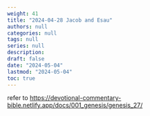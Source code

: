 ```yaml
---
weight: 41
title: "2024-04-28 Jacob and Esau"
authors: null
categories: null
tags: null
series: null
description: 
draft: false
date: "2024-05-04"
lastmod: "2024-05-04"
toc: true
---
```


<!--more-->

refer to https://devotional-commentary-bible.netlify.app/docs/001_genesis/genesis_27/

